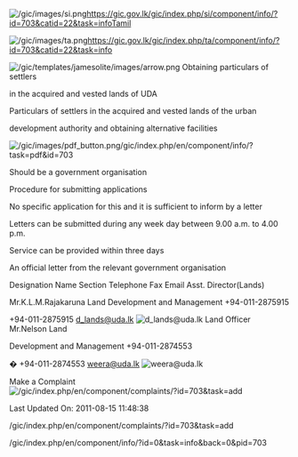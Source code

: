 <!-- Source: https://gic.gov.lk/gic/index.php/en/component/info/?id=703&catid=22&task=info -->

![/gic/images/si.png](/gic/images/si.png)https://gic.gov.lk/gic/index.php/si/component/info/?id=703&catid=22&task=infoTamil

![/gic/images/ta.png](/gic/images/ta.png)https://gic.gov.lk/gic/index.php/ta/component/info/?id=703&catid=22&task=info

![/gic/templates/jamesolite/images/arrow.png](/gic/templates/jamesolite/images/arrow.png) Obtaining particulars of settlers

in the acquired and vested lands of UDA

Particulars of settlers in the acquired and vested lands of the urban

development authority and obtaining alternative facilities

![/gic/images/pdf_button.png](/gic/images/pdf_button.png)/gic/index.php/en/component/info/?task=pdf&id=703

Should be a government organisation

Procedure for submitting applications

No specific application for this and it is sufficient to inform by a letter

Letters can be submitted during any week day between 9.00 a.m. to 4.00 p.m.

Service can be provided within three days

An official letter from the relevant government organisation

Designation Name Section Telephone Fax Email Asst. Director(Lands)

Mr.K.L.M.Rajakaruna Land Development and Management +94-011-2875915

+94-011-2875915 d_lands@uda.lk ![d_lands@uda.lk](d_lands@uda.lk) Land Officer Mr.Nelson Land

Development and Management +94-011-2874553

� +94-011-2874553 weera@uda.lk ![weera@uda.lk](weera@uda.lk)

Make a Complaint ![/gic/index.php/en/component/complaints/?id=703&task=add](/gic/index.php/en/component/complaints/?id=703&task=add)

Last Updated On: 2011-08-15 11:48:38

/gic/index.php/en/component/complaints/?id=703&task=add

/gic/index.php/en/component/info/?id=0&task=info&back=0&pid=703